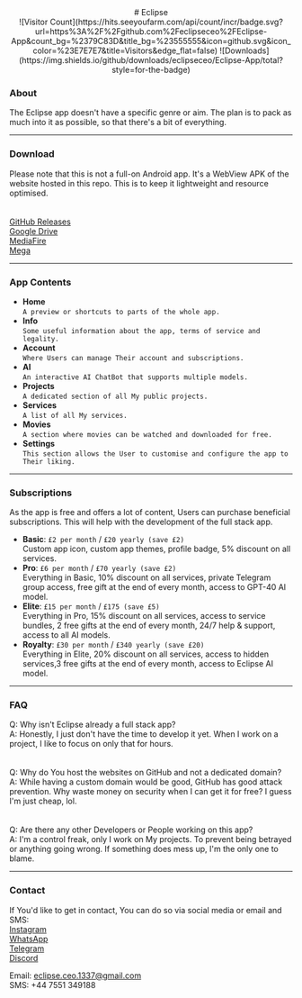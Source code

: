 <center>
# Eclipse
</center>

<center>
![Visitor Count](https://hits.seeyoufarm.com/api/count/incr/badge.svg?url=https%3A%2F%2Fgithub.com%2Feclipseceo%2FEclipse-App&count_bg=%2379C83D&title_bg=%23555555&icon=github.svg&icon_color=%23E7E7E7&title=Visitors&edge_flat=false)
![Downloads](https://img.shields.io/github/downloads/eclipseceo/Eclipse-App/total?style=for-the-badge)
</center>

### About
The Eclipse app doesn't have a specific genre or aim. The plan is to pack as much into it as possible, so that there's a bit of everything.

---

### Download
Please note that this is not a full-on Android app. It's a WebView APK of the website hosted in this repo. This is to keep it lightweight and resource optimised.  
<br>  
[GitHub Releases](https://google.com/404)  
[Google Drive](https://google.com/404)  
[MediaFire](https://google.com/404)  
[Mega](https://google.com/404)  

---

### App Contents
- **Home**  
  `A preview or shortcuts to parts of the whole app.`
  <br>  
- **Info**  
  `Some useful information about the app, terms of service and legality.`
  <br>  
- **Account**  
  `Where Users can manage Their account and subscriptions.`
  <br>  
- **AI**  
  `An interactive AI ChatBot that supports multiple models.`
  <br>  
- **Projects**  
  `A dedicated section of all My public projects.`
  <br>  
- **Services**  
  `A list of all My services.`
  <br>  
- **Movies**  
  `A section where movies can be watched and downloaded for free.`
  <br>  
- **Settings**  
  `This section allows the User to customise and configure the app to Their liking.`

---

### Subscriptions
As the app is free and offers a lot of content, Users can purchase beneficial subscriptions. This will help with the development of the full stack app.  
- **Basic**: `£2 per month` / `£20 yearly (save £2)`  
  Custom app icon, custom app themes, profile badge, 5% discount on all services.
  <br>  
- **Pro**: `£6 per month` / `£70 yearly (save £2)`  
  Everything in Basic, 10% discount on all services, private Telegram group access, free gift at the end of every month, access to GPT-40 AI model.
  <br>  
- **Elite**: `£15 per month` / `£175 (save £5)`  
  Everything in Pro, 15% discount on all services, access to service bundles, 2 free gifts at the end of every month, 24/7 help & support, access to all AI models.
  <br>  
- **Royalty**: `£30 per month` / `£340 yearly (save £20)`  
  Everything in Elite, 20% discount on all services, access to hidden services,3 free gifts at the end of every month, access to Eclipse AI model.  

---

### FAQ
Q: Why isn't Eclipse already a full stack app?  
A: Honestly, I just don't have the time to develop it yet. When I work on a project, I like to focus on only that for hours.  
<br>  
Q: Why do You host the websites on GitHub and not a dedicated domain?  
A: While having a custom domain would be good, GitHub has good attack prevention. Why waste money on security when I can get it for free? I guess I'm just cheap, lol.  
<br>  
Q: Are there any other Developers or People working on this app?  
A: I'm a control freak, only I work on My projects. To prevent being betrayed or anything going wrong. If something does mess up, I'm the only one to blame.  

---

### Contact
If You'd like to get in contact, You can do so via social media or email and SMS:  
[Instagram](https://google.com/404)  
[WhatsApp](https://google.com/404)  
[Telegram](https://google.com/404)  
[Discord](https://google.com/404)  

Email: eclipse.ceo.1337@gmail.com  
SMS: +44 7551 349188  
